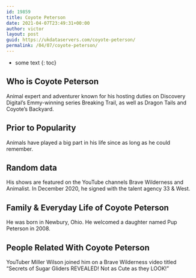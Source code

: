 ```yaml
---
id: 19859
title: Coyote Peterson
date: 2021-04-07T23:49:31+00:00
author: victor
layout: post
guid: https://ukdataservers.com/coyote-peterson/
permalink: /04/07/coyote-peterson/
---
```


* some text
{: toc}


## Who is Coyote Peterson



Animal expert and adventurer known for his hosting duties on Discovery Digital&#8217;s Emmy-winning series Breaking Trail, as well as Dragon Tails and Coyote&#8217;s Backyard.

                
                
                
## Prior to Popularity



Animals have played a big part in his life since as long as he could remember.

                
                
                
## Random data



His shows are featured on the YouTube channels Brave Wilderness and Animalist. In December 2020, he signed with the talent agency 33 & West. 

                
                
                
## Family & Everyday Life of Coyote Peterson



He was born in Newbury, Ohio. He welcomed a daughter named Pup Peterson in 2008.

                
                
                
## People Related With Coyote Peterson



YouTuber Miller Wilson joined him on a Brave Wilderness video titled &#8220;Secrets of Sugar Gliders REVEALED! Not as Cute as they LOOK!&#8221;

                
              
            
          
          
          